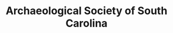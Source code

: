 ---
layout: repo
title: "Archaeological Society of South Carolina"
id: 2020
permalink: repos/2020/
---